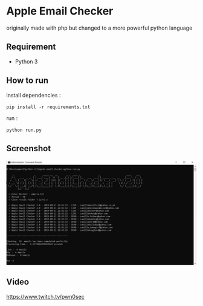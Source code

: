 # Apple Email Checker

originally made with php but changed to a more powerful python language

## Requirement

 - Python 3

## How to run

install dependencies :

    pip install -r requirements.txt

run :

    python run.py

## Screenshot

![](screenshot/2.0.png)

## Video

https://www.twitch.tv/pwn0sec
